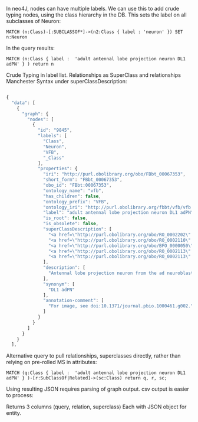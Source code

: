 
In neo4J, nodes can have multiple labels.  We can use this to add crude typing nodes, using the class hierarchy in the DB.  This sets the label on all subclasses of Neuron:

~~~~~~~~~.cql
MATCH (n:Class)-[:SUBCLASSOF*]->(n2:Class { label : 'neuron' }) SET n:Neuron
~~~~~~~~~

In the query results:

~~~~~~~~~.cql
MATCH (n:Class { label :  'adult antennal lobe projection neuron DL1 adPN' } ) return n
~~~~~~~~~

Crude Typing in label list.  Relationships as SuperClass and relationships Manchester Syntax under superClassDescription:

~~~~~~~~~.js

{
  "data": [
    {
      "graph": {
        "nodes": [
          {
            "id": "9845",
            "labels": [
              "Class",
              "Neuron",
              "VFB",
              "_Class"
            ],
            "properties": {
              "iri": "http://purl.obolibrary.org/obo/FBbt_00067353",
              "short_form": "FBbt_00067353",
              "obo_id": "FBbt:00067353",
              "ontology_name": "vfb",
              "has_children": false,
              "ontology_prefix": "VFB",
              "ontology_iri": "http://purl.obolibrary.org/fbbt/vfb/vfb.owl",
              "label": "adult antennal lobe projection neuron DL1 adPN",
              "is_root": false,
              "is_obsolete": false,
              "superClassDescription": [
                "<a href=\"http://purl.obolibrary.org/obo/RO_0002202\" class='ObjectProperty mansyntax' title=\"http://purl.obolibrary.org/obo/RO_0002202\">develops_from</a> <span class='some'>some</span> <a href=\"http://purl.obolibrary.org/obo/FBbt_00067346\" class='mansyntax Class' title=\"http://purl.obolibrary.org/obo/FBbt_00067346\">neuroblast&nbsp;ALad1</a>",
                "<a href=\"http://purl.obolibrary.org/obo/RO_0002110\" class='ObjectProperty mansyntax' title=\"http://purl.obolibrary.org/obo/RO_0002110\">has_postsynaptic_terminal_in</a> <span class='some'>some</span> <a href=\"http://purl.obolibrary.org/obo/FBbt_00003968\" class='mansyntax Class' title=\"http://purl.obolibrary.org/obo/FBbt_00003968\">antennal&nbsp;lobe&nbsp;glomerulus&nbsp;DL1</a>",
                "<a href=\"http://purl.obolibrary.org/obo/BFO_0000050\" class='ObjectProperty mansyntax' title=\"http://purl.obolibrary.org/obo/BFO_0000050\">part_of</a> <span class='some'>some</span> <a href=\"http://purl.obolibrary.org/obo/FBbt_00003624\" class='mansyntax Class' title=\"http://purl.obolibrary.org/obo/FBbt_00003624\">adult&nbsp;brain</a>",
                "<a href=\"http://purl.obolibrary.org/obo/RO_0002113\" class='ObjectProperty mansyntax' title=\"http://purl.obolibrary.org/obo/RO_0002113\">has_presynaptic_terminal_in</a> <span class='some'>some</span> <a href=\"http://purl.obolibrary.org/obo/FBbt_00007385\" class='mansyntax Class' title=\"http://purl.obolibrary.org/obo/FBbt_00007385\">calyx&nbsp;of&nbsp;adult&nbsp;mushroom&nbsp;body</a>",
                "<a href=\"http://purl.obolibrary.org/obo/RO_0002113\" class='ObjectProperty mansyntax' title=\"http://purl.obolibrary.org/obo/RO_0002113\">has_presynaptic_terminal_in</a> <span class='some'>some</span> <a href=\"http://purl.obolibrary.org/obo/FBbt_00007053\" class='mansyntax Class' title=\"http://purl.obolibrary.org/obo/FBbt_00007053\">lateral&nbsp;horn</a>"
              ],
              "description": [
                "Antennal lobe projection neuron from the ad neuroblast lineage whose dendrites innervate only antennal lobe glomerulus DL1. Neurons of this class are derived from the first larval division of the neuroblast ALad1 (FBbt:00067346) (Yu et al., 2010). The axons of these neurons innervate a small area at the ventroposterior edge of the lateral horn."
              ],
              "synonym": [
                "DL1 adPN"
              ],
              "annotation-comment": [
                "For image, see doi:10.1371/journal.pbio.1000461.g002."
              ]
            }
          }
        ]
      }
    }
  ],
~~~~~~~~~

Alternative query to pull relationships, superclasses directly, rather than relying on pre-rolled MS in attributes:

~~~~~~~~~~.cql
MATCH (q:Class { label :  'adult antennal lobe projection neuron DL1 adPN' } )-[r:SubClassOf|Related]->(sc:Class) return q, r, sc;
~~~~~~~~~~

Using resulting JSON requires parsing of graph output.  csv output is easier to process:

Returns 3 columns (query, relation, superclass)  Each with JSON object for entity.
